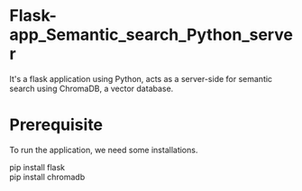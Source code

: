 # Flask-app_Semantic_search_Python_server
It's a flask application using Python, acts as a server-side for semantic search using ChromaDB, a vector database.

# Prerequisite
To run the application, we need some installations.

pip install flask  
pip install chromadb
